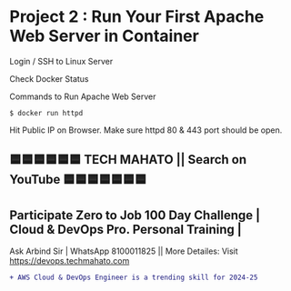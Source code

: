# Project 2 : Run Your First Apache Web Server in Container
Login / SSH to Linux Server

Check Docker Status

Commands to Run Apache Web Server

    $ docker run httpd
  
Hit Public IP on Browser. Make sure httpd 80 & 443 port should be open.


## 🟦🟦🟦🟦🟦🟦 TECH MAHATO || Search on YouTube 🟦🟦🟦🟦🟦🟦🟦
## Participate Zero to Job 100 Day Challenge | Cloud & DevOps Pro. Personal Training |
Ask Arbind Sir | WhatsApp 8100011825 || More Detailes: Visit https://devops.techmahato.com


```diff
+ AWS Cloud & DevOps Engineer is a trending skill for 2024-25 
```
